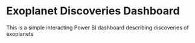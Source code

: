 # Exoplanet Discoveries Dashboard
This is a simple interacting Power BI dashboard describing discoveries of exoplanets 
